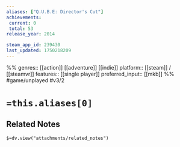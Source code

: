 ```yaml
---
aliases: ["Q.U.B.E: Director's Cut"]
achievements:
 current: 0
 total: 53
release_year: 2014

steam_app_id: 239430
last_updated: 1750218209
---
```

%%
genres:: [[action]] [[adventure]] [[indie]]
platform:: [[steam]] / [[steamvr]]
features:: [[single player]]
preferred_input:: [[mkb]]
%%
#game/unplayed
#v3/2

# `=this.aliases[0]`
## Related Notes
`$=dv.view("attachments/related_notes")`